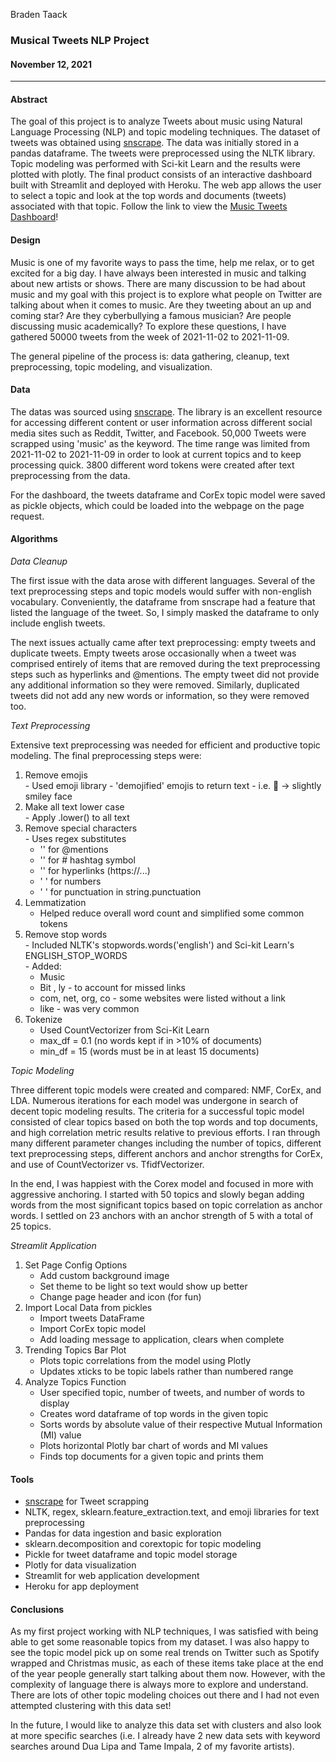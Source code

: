 Braden Taack
### Musical Tweets NLP Project
#### November 12, 2021
---

#### Abstract
  
The goal of this project is to analyze Tweets about music using Natural Language Processing (NLP) and topic modeling techniques. The dataset of tweets was obtained using [snscrape](https://github.com/JustAnotherArchivist/snscrape). The data was initially stored in a pandas dataframe. The tweets were preprocessed using the NLTK library. Topic modeling was performed with Sci-kit Learn and the results were plotted with plotly. The final product consists of an interactive dashboard built with Streamlit and deployed with Heroku. The web app allows the user to select a topic and look at the top words and documents (tweets) associated with that topic. Follow the link to view the [Music Tweets Dashboard](https://metis-musical-tweets-project.herokuapp.com/)!


#### Design

Music is one of my favorite ways to pass the time, help me relax, or to get excited for a big day. I have always been interested in music and talking about new artists or shows. There are many discussion to be had about music and my goal with this project is to explore what people on Twitter are talking about when it comes to music. Are they tweeting about an up and coming star? Are they cyberbullying a famous musician? Are people discussing music academically? To explore these questions, I have gathered 50000 tweets from the week of 2021-11-02 to 2021-11-09. 

The general pipeline of the process is: data gathering, cleanup, text preprocessing, topic modeling, and visualization. 

#### Data
  
The datas was sourced using [snscrape](https://github.com/JustAnotherArchivist/snscrape). The library is an excellent resource for accessing different content or user information across different social media sites such as Reddit, Twitter, and Facebook. 50,000 Tweets were scrapped using 'music' as the keyword. The time range was limited from 2021-11-02 to 2021-11-09 in order to look at current topics and to keep processing quick. 3800 different word tokens were created after text preprocessing from the data. 
  
For the dashboard, the tweets dataframe and CorEx topic model were saved as pickle objects, which could be loaded into the webpage on the page request. 
  
#### Algorithms
  
*Data Cleanup* 
  
  The first issue with the data arose with different languages. Several of the text preprocessing steps and topic models would suffer with non-english vocabulary. Conveniently, the dataframe from snscrape had a feature that listed the language of the tweet. So, I simply masked the dataframe to only include english tweets. 
  
  The next issues actually came after text preprocessing: empty tweets and duplicate tweets. Empty tweets arose occasionally when a tweet was comprised entirely of items that are removed during the text preprocessing steps such as hyperlinks and @mentions. The empty tweet did not provide any additional information so they were removed. Similarly, duplicated tweets did not add any new words or information, so they were removed too. 
  
*Text Preprocessing*
  
  Extensive text preprocessing was needed for efficient and productive topic modeling. The final preprocessing steps were:
  1. Remove emojis  
    - Used emoji library
    - 'demojified' emojis to return text
    - i.e. 🙂 -> slightly smiley face
  3. Make all text lower case  
    - Apply .lower() to all text
  5. Remove special characters  
    - Uses regex substitutes 
      - '' for @mentions
      - '' for # hashtag symbol
      - '' for hyperlinks (https://...)
      - ' ' for numbers
      - ' ' for punctuation in string.punctuation
  7. Lemmatization  
      - Helped reduce overall word count and simplified some common tokens
  9. Remove stop words  
    - Included NLTK's stopwords.words('english') and Sci-kit Learn's ENGLISH_STOP_WORDS  
    - Added:
      - Music
      - Bit , ly - to account for missed links
      - com, net, org, co - some websites were listed without a link
      - like - was very common
  10. Tokenize  
      - Used CountVectorizer from Sci-Kit Learn
      - max_df = 0.1 (no words kept if in >10% of documents)
      - min_df = 15 (words must be in at least 15 documents)
  
*Topic Modeling*  
  
Three different topic models were created and compared: NMF, CorEx, and LDA. Numerous iterations for each model was undergone in search of decent topic modeling results. The criteria for a successful topic model consisted of clear topics based on both the top words and top documents, and high correlation metric results relative to previous efforts. I ran through many different parameter changes including the number of topics, different text preprocessing steps, different anchors and anchor strengths for CorEx, and use of CountVectorizer vs. TfidfVectorizer.  
  
In the end, I was happiest with the Corex model and focused in more with aggressive anchoring. I started with 50 topics and slowly began adding words from the most significant topics based on topic correlation as anchor words. I settled on 23 anchors with an anchor strength of 5 with a total of 25 topics. 
  
*Streamlit Application*  
  
1. Set Page Config Options  
    - Add custom background image
    - Set theme to be light so text would show up better
    - Change page header and icon (for fun)
2. Import Local Data from pickles  
    - Import tweets DataFrame 
    - Import CorEx topic model
    - Add loading message to application, clears when complete
3. Trending Topics Bar Plot  
    - Plots topic correlations from the model using Plotly
    - Updates xticks to be topic labels rather than numbered range
4. Analyze Topics Function  
    - User specified topic, number of tweets, and number of words to display
    - Creates word dataframe of top words in the given topic
    - Sorts words by absolute value of their respective Mutual Information (MI) value
    - Plots horizontal Plotly bar chart of words and MI values
    - Finds top documents for a given topic and prints them
  
#### Tools

- [snscrape](https://github.com/JustAnotherArchivist/snscrape) for Tweet scrapping
- NLTK, regex, sklearn.feature_extraction.text, and emoji libraries for text preprocessing
- Pandas for data ingestion and basic exploration
- sklearn.decomposition and corextopic for topic modeling
- Pickle for tweet dataframe and topic model storage
- Plotly for data visualization
- Streamlit for web application development
- Heroku for app deployment

#### Conclusions  
  
As my first project working with NLP techniques, I was satisfied with being able to get some reasonable topics from my dataset. I was also happy to see the topic model pick up on some real trends on Twitter such as Spotify wrapped and Christmas music, as each of these items take place at the end of the year people generally start talking about them now. However, with the complexity of language there is always more to explore and understand. There are lots of other topic modeling choices out there and I had not even attempted clustering with this data set!  
  
In the future, I would like to analyze this data set with clusters and also look at more specific searches (i.e. I already have 2 new data sets with keyword searches around Dua Lipa and Tame Impala, 2 of my favorite artists). 

